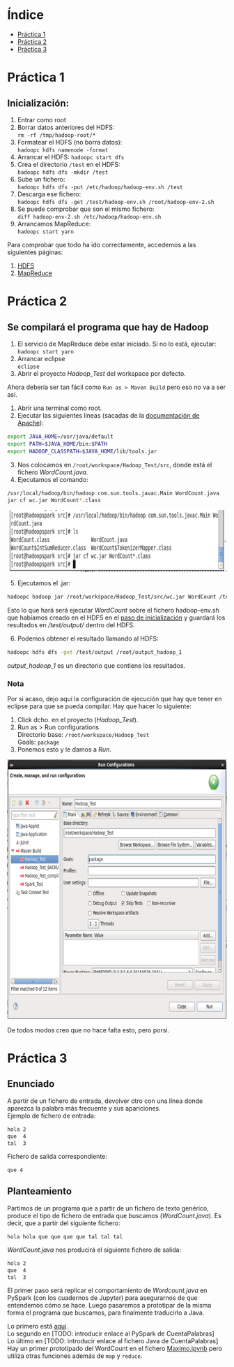# Índice
- [Práctica 1](#Práctica-1)
- [Práctica 2](#Práctica-2)
- [Práctica 3](#Práctica-3)

# Práctica 1
## Inicialización:
1. Entrar como root
2. Borrar datos anteriores del HDFS:  
`rm -rf /tmp/hadoop-root/*`
3. Formatear el HDFS (no borra datos):  
`hadoopc hdfs namenode -format`
4. Arrancar el HDFS:
`hadoopc start dfs`
5. Crea el directorio `/test` en el HDFS:  
`hadoopc hdfs dfs -mkdir /test`
6. Sube un fichero:  
`hadoopc hdfs dfs -put /etc/hadoop/hadoop-env.sh /test`
7. Descarga ese fichero:  
`hadoopc hdfs dfs -get /test/hadoop-env.sh /root/hadoop-env-2.sh`
8. Se puede comprobar que son el mismo fichero:  
`diff hadoop-env-2.sh /etc/hadoop/hadoop-env.sh`
9. Arrancamos MapReduce:  
`hadoopc start yarn`

Para comprobar que todo ha ido correctamente, accedemos a las siguientes páginas:
1. [HDFS](http://localhost:50070)
2. [MapReduce](http://localhost:8088)



# Práctica 2
## Se compilará el programa que hay de Hadoop
1. El servicio de MapReduce debe estar iniciado. Si no lo está, ejecutar:  
`hadoopc start yarn`
2. Arrancar eclipse  
`eclipse`
3. Abrir el proyecto *Hadoop\_Test* del workspace por defecto.  

Ahora debería ser tan fácil como `Run as > Maven Build` pero eso no va a ser así.
1. Abrir una terminal como root.
2. Ejecutar las siguientes líneas (sacadas de la [documentación de Apache](https://hadoop.apache.org/docs/r2.6.0/hadoop-mapreduce-client/hadoop-mapreduce-client-core/MapReduceTutorial.html#Usage)):  
```bash
export JAVA_HOME=/usr/java/default
export PATH=$JAVA_HOME/bin:$PATH
export HADOOP_CLASSPATH=$JAVA_HOME/lib/tools.jar
```
3. Nos colocamos en `/root/workspace/Hadoop_Test/src`, donde está el fichero *WordCount.java*.  
4. Ejecutamos el comando:  
```bash
/usr/local/hadoop/bin/hadoop com.sun.tools.javac.Main WordCount.java
jar cf wc.jar WordCount*.class
```
![Compilación](img/CompilarWordCount.png)


5. Ejecutamos el .jar:  
```bash
hadoopc hadoop jar /root/workspace/Hadoop_Test/src/wc.jar WordCount /test/hadoop-env.sh /test/output
```
Esto lo que hará será ejecutar *WordCount* sobre el fichero hadoop-env.sh que habíamos creado en el HDFS en el [paso de inicialización](#Inicialización) y guardará los resultados en */test/output/* dentro del HDFS.  

6. Podemos obtener el resultado llamando al HDFS:  
```bash
hadoopc hdfs dfs -get /test/output /root/output_hadoop_1
```
*output_hadoop_1* es un directorio que contiene los resultados.

### Nota
Por si acaso, dejo aquí la configuración de ejecución que hay que tener en eclipse para que se pueda compilar. Hay que hacer lo siguiente:  
1. Click dcho. en el proyecto (*Hadoop_Test*).  
2. Run as > Run configurations  
Directorio base: `/root/workspace/Hadoop_Test`  
Goals: `package`
3. Ponemos esto y le damos a *Run*.  

![Foto de la Run config.](img/RunConfigEclipse.png)  

De todos modos creo que no hace falta esto, pero porsi.


# Práctica 3
## Enunciado
A partir de un fichero de entrada, devolver otro con una línea donde aparezca la palabra más frecuente y sus apariciones.  
Ejemplo de fichero de entrada:
```
hola 2
que  4
tal  3
```
Fichero de salida correspondiente:
```
que 4
```

## Planteamiento
Partimos de un programa que a partir de un fichero de texto genérico, produce el tipo de fichero de entrada que buscamos (*WordCount.java*). Es decir, que a partir del siguiente fichero:
```
hola hola que que que que tal tal tal
```
*WordCount.java* nos producirá el siguiente fichero de salida:
```
hola 2
que  4
tal  3
```
El primer paso será replicar el comportamiento de *Wordcount.java* en PySpark (con los cuadernos de Jupyter) para asegurarnos de que entendemos cómo se hace. Luego pasaremos a prototipar de la misma forma el programa que buscamos, para finalmente traducirlo a Java.  

Lo primero está [aquí](src/Practica3/WordCountPySpark.ipynb).  
Lo segundo en [TODO: introducir enlace al PySpark de CuentaPalabras]  
Lo último en [TODO: introducir enlace al fichero Java de CuentaPalabras]  
Hay un primer prototipado del WordCount en el fichero [Maximo.ipynb](src/Maximo.ipynb) pero utiliza otras funciones además de `map` y `reduce`.  
